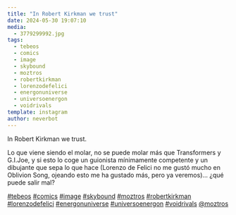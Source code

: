 ```yaml
---
title: "In Robert Kirkman we trust"
date: 2024-05-30 19:07:10
media: 
  - 3779299992.jpg
tags: 
  - tebeos
  - comics
  - image
  - skybound
  - moztros
  - robertkirkman
  - lorenzodefelici
  - energonuniverse
  - universoenergon
  - voidrivals
template: instagram
author: neverbot
---
```


In Robert Kirkman we trust.

Lo que viene siendo el molar, no se puede molar más que Transformers y G.I.Joe, y si esto lo coge un guionista mínimamente competente y un dibujante que sepa lo que hace (Lorenzo de Felici no me gustó mucho en Oblivion Song, ojeando esto me ha gustado más, pero ya veremos)... ¿qué puede salir mal?

[#tebeos](/tags/tebeos) [#comics](/tags/comics) [#image](/tags/image) [#skybound](/tags/skybound) [#moztros](/tags/moztros) [#robertkirkman](/tags/robertkirkman) [#lorenzodefelici](/tags/lorenzodefelici) [#energonuniverse](/tags/energonuniverse) [#universoenergon](/tags/universoenergon) [#voidrivals](/tags/voidrivals) [@moztros](https://instagram.com/moztros)
